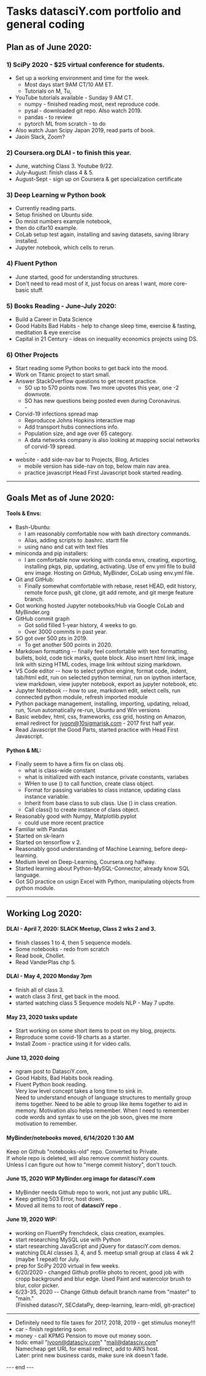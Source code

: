 # Tasks datasciY.com portfolio and general coding      

## Plan as of June 2020:  

### 1) SciPy 2020 - $25 virtual conference for students.  
 * Set up a working environment and time for the week. 
   - Most days start 9AM CT/10 AM ET.
   - Tutorials on M, Tu, 
 * YouTube tutorials available - Sunday 9 AM CT. 
   - numpy - finished reading most, next reproduce code. 
   - pysal - downloaded git repo. Also watch 2019. 
   - pandas - to review 
   - pytorch ML from scratch - to do
 * Also watch Juan Scipy Japan 2019, read parts of book.  
 * Jaoin Slack, Zoom?
 
### 2) Coursera.org DLAI - to finish this year.   
 * June, watching Class 3.  Youtube 9/22. 
 * July-August: finish class 4 & 5. 
 * August-Sept - sign up on Coursera & get specialization certificate  

### 3) Deep Learning w Python book 
  * Currently reading parts.  
  * Setup finished on Ubuntu side.  
  * Do mnist numbers example notebook,
  * then do cifar10 example.  
  * CoLab setup test again, installing and saving datasets, saving library installed.  
  * Jupyter notebook, which cells to rerun.  

### 4) Fluent Python 
  * June started, good for understanding structures.  
  * Don't need to read most of it, just focus on areas I want, more core-basic stuff.  

### 5) Books Reading - June-July 2020:  
  * Build a Career in Data Science 
  * Good Habits Bad Habits - help to change sleep time, exercise & fasting, meditation & eye exercise  
  * Capital in 21 Century - ideas on inequality economics projects using DS.  

### 6) Other Projects  
 * Start reading some Python books to get back into the mood.  
 * Work on Titanic project to start small.  
 * Answer StackOverflow questions to get recent practice.  
   - SO up to 570 points now.  Two more upvotes this year, one -2 downvote.  
   - SO has new questions being posted even during Coronavirus.  
   \-  
 * Corvid-19 infections spread map 
   - Reproducce Johns Hopkins interactive map  
   - Add transport hubs connections info.  
   - Population size, and age over 65 category.  
   - A data networks company is also looking at mapping social networks of corvid-19 spread.  
   \-  
  * website - add side-nav bar to Projects, Blog, Articles  
    - mobile version has side-nav on top, below main nav area.  
    - practice javascript Head First Javascript book started reading.  

---  

## Goals Met as of June 2020:  

#### Tools & Envs:  
  * Bash-Ubuntu: 
    - I am reasonably comfortable now with bash directory commands. 
    - Alias, adding scripts to .bashrc. startt file
    - using nano and cat with text files
  * miniconda and pip installers:  
    - I am comfortable now working with conda envs, creating, exporting, installing pkgs, pip, updating, activating.  Use of env.yml file to build env image.  Hosting on GitHub, MyBinder, CoLab using env.yml file.   
  * Git and GitHub:  
    - Finally somewhat comfortable with rebase, reset HEAD, edit history, remote force push, git clone, git add remote, and git merge feature branch. 
  * Got working hosted Jupyter notebooks/Hub via Google CoLab and MyBinder.org  
  * GitHub commit graph 
    - Got solid filled 1-year history, 4 weeks to go. 
    - Over 3000 commits in past year. 
  * SO got over 500 pts in 2019.  
    - To get another 500 points in 2020.  
  * Markdown formatting -- finally feel comfortable with text formatting, bullets, bold, code tick marks, quote block.  Also insert html link, image link with sizing HTML codes, image link wihtout sizing markdown.  
  * VS Code editor -- how to select python engine, format code, indent, tab/html edit, run on selected python terminal, run on ipython interface, view markdown, view jupyter notebook, export as jupyter notebook, etc.  
  * Jupyter Notebook -- how to use, markdown edit, select cells, run connected python module, refresh imported module  
  * Python package management, installing, importing, updating, reload, run, %run automatically re-run, Ubuntu and Win versions  
 * Basic webdev, html, css, frameworks, css grid, hosting on Amazon, email redirect for jyoon@10sigmarisk.com  - 2017 first half year.  
 * Read Javascript the Good Parts, started practice with Head First Javascript.  

#### Python & ML:  
  * Finally seem to have a firm fix on class obj.  
    - what is class-wide constant
    - what is initialized with each instance, private constants, variabes
    - WHen to use () to call function, create class object.  
    - Format for passing variables to class instance, updating class instance variable. 
    - Inherit from base class to sub class.  Use () in class creation.  
    - Call class() to create instance of class object.  
  * Reasonably good with Numpy, Matplotlib.pyplot 
    - could use more recent practice  
  * Familiar with Pandas
  * Started on sk-learn 
  * Started on tensorflow v 2. 
  * Reasonably good understanding of Machine Learning, before deep-learning.  
  * Medium level on Deep-Learning, Coursera.org halfway.  
  * Started learning about Python-MySQL-Connector, already know SQL language.  
  * Got SO practice on usign Excel with Python, manipulating objects from python module.  

 
---  

## Working Log 2020:   

#### DLAI - April 7, 2020: SLACK Meetup, Class 2 wks 2 and 3.  
  * finish classes 1 to 4, then 5 sequence models.    
  * Some notebooks - redo from scratch  
  * Read book, Chollet.  
  * Read VanderPlas chp 5.  
  
#### DLAI - May 4, 2020 Monday 7pm  
   * finish all of class 3.  
   * watch class 3 first, get back in the mood. 
   * started watching class 5 Sequence models NLP - May 7 updte.  

#### May 23, 2020 tasks update

  * Start working on some short items to post on my blog, projects.  
  * Reproduce some covid-19 charts as a starter.  
  * Install Zoom - practice using it for video calls.  
  
#### June 13, 2020 doing   

  * ngram post to DatasciY.com, 
  * Good Habits, Bad Habits book reading. 
  * Fluent Python book reading.  
    Very low level concept takes a long time to sink in.  
    Need to understand enough of language structures to mentally group items together.  Need to be able to group like items together to aid in memory.  Motivation also helps remember.  When I need to remember code words and syntax to use on the job soon, gives me more motivation to remember.  

#### MyBinder/notebooks moved, 6/14/2020 1:30 AM   
   Keep on Github "notebooks-old" repo.  Converted to Private.  
   If whole repo is deleted, will also remove commit history counts.  
   Unless I can figure out how to "merge commit history", don't touch.  
   
#### June 15, 2020 WIP MyBinder.org image for datasciY.com  
  * MyBinder needs Github repo to work, not just any public URL.  
  * Keep getting 503 Error, host down.  
  * Moved all items to root of **datasciY repo** .
  
#### June 19, 2020 WIP:  
  * working on FluentPy frenchdeck, class creation, examples.  
  * start researching MySQL use with Python  
  * start researching JavaScript and jQuery for datasciY.com demos.  
  * watching DLAI classes 3, 4, and 5. meetup small group at class 4 wk 2 (maybe 1 repeat) for July.  
  * prep for SciPy 2020 virtual in few weeks.  
  * 6/20/2020 - changed Github profile photo to recent, good job with cropp background and blur edge.  Used Paint and watercolor brush to blur, color picker.  
  * 6/23-35, 2020 -- Change Github default  branch name from "master" to "main."  
    (Finished datasciY, SECdataPy, deep-learning, learn-mldl, git-practice)
  ---  
  * Definitely need to file taxes for 2017, 2018, 2019 - get stimulus money!!!  
  * car - finish registering soon. 
  * money - call KPMG Pension to move out money soon.  
  * todo: email "jyoon@datasciy.com"  "mail@datasciy.com"  
    Namecheap get URL for email redirect, add to AWS host.  
    Later: print new business cards, make sure ink doesn't fade.  
  

--- end ---    
